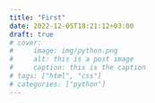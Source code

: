 ```yaml
---
title: "First"
date: 2022-12-05T18:21:12+03:00
draft: true
# cover:
#     image: img/python.png
#     alt: this is a post image
#     caption: this is the caption
# tags: ["html", "css"]
# categories: ["python"]
---
```

